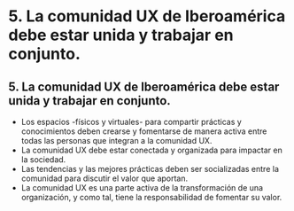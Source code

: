 # 5. La comunidad UX de Iberoamérica debe estar unida y trabajar en conjunto.

## 5. La comunidad UX de Iberoamérica debe estar unida y trabajar en conjunto.

* Los espacios -físicos y virtuales- para compartir prácticas y conocimientos deben crearse y fomentarse de manera activa entre todas las personas que integran a la comunidad UX.
* La comunidad UX debe estar conectada y organizada para impactar en la sociedad.
* Las tendencias y las mejores prácticas deben ser socializadas entre la comunidad para discutir el valor que aportan.
* La comunidad UX es una parte activa de la transformación de una organización, y como tal, tiene la responsabilidad de fomentar su valor.

